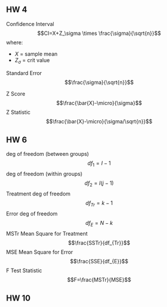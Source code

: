 ## HW 4
Confidence Interval
$$CI=X+Z_\sigma \times \frac{\sigma}{\sqrt{n}}$$
where:
- $X$ = sample mean
- $Z_\sigma$ = crit value

Standard Error
$$\frac{\sigma}{\sqrt{n}}$$

Z Score
$$\frac{\bar{X}-\micro}{\sigma}$$
Z Statistic
$$\frac{\bar{X}-\micro}{\sigma/\sqrt{n}}$$

## HW 6
deg of freedom (between groups) $$df_{1}=I-1$$
deg of freedom (within groups)$$df_{2}=I(j-1)$$
Treatment deg of freedom $$df_{Tr}=k-1$$
Error deg of freedom $$df_{E}=N-k$$
MSTr Mean Square for Treatment
$$\frac{SSTr}{df_{Tr}}$$
MSE Mean Square for Error
$$\frac{SSE}{df_{E}}$$
F Test Statistic
$$F=\frac{MSTr}{MSE}$$

## HW 10